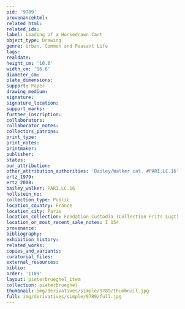 ```yaml
---
pid: '9789'
provenancehtml:
related_html:
related_ids:
label: Loading of a Horsedrawn Cart
object_type: Drawing
genre: Urban, Common and Peasant Life
tags:
realdate:
height_cm: '10.6'
width_cm: '16.6'
diameter_cm:
plate_dimensions:
support: Paper
drawing_medium:
signature:
signature_location:
support_marks:
further_inscription:
collaborators:
collaborator_notes:
collectors_patrons:
print_type:
print_notes:
printmaker:
publisher:
states:
our_attribution:
other_attribution_authorities: 'Bailey/Walker cat. #PARI.LC.16'
ertz_1979:
ertz_2008:
bailey_walker: PARI.LC.16
hollstein_no:
collection_type: Public
location_country: France
location_city: Paris
location_collection: Fondation Custodia (Collection Frits Lugt)
location_or_most_recent_sale_notes: I 154
provenance:
bibliography:
exhibition_history:
related_works:
copies_and_variants:
curatorial_files:
external_resources:
biblio:
order: '1109'
layout: pieterbrueghel_item
collection: pieterbrueghel
thumbnail: img/derivatives/simple/9789/thumbnail.jpg
full: img/derivatives/simple/9789/full.jpg
---
```

